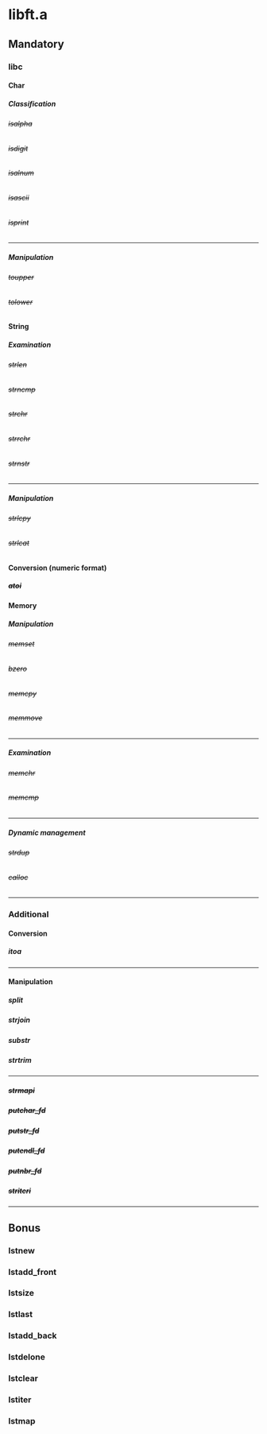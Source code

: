 # **libft.a**

## **Mandatory**
### **libc**

#### **Char**

##### Classification
###### ~~isalpha~~
###### ~~isdigit~~
###### ~~isalnum~~
###### ~~isascii~~
###### ~~isprint~~
---
##### Manipulation
###### ~~toupper~~
###### ~~tolower~~

#### **String**

##### Examination
###### ~~strlen~~
###### ~~strncmp~~
###### ~~strchr~~
###### ~~strrchr~~
###### ~~strnstr~~
---
##### Manipulation
###### ~~strlcpy~~
###### ~~strlcat~~

#### **Conversion (numeric format)**
##### ~~atoi~~

#### **Memory**

##### Manipulation
###### ~~memset~~
###### ~~bzero~~
###### ~~memcpy~~
###### ~~memmove~~
---
##### Examination
###### ~~memchr~~
###### ~~memcmp~~
---
##### Dynamic management
###### ~~strdup~~
###### ~~calloc~~
___

### **Additional**

#### **Conversion**
##### itoa
---
#### **Manipulation**
##### split
##### strjoin
##### substr
##### strtrim
---
####
##### ~~strmapi~~
##### ~~putchar_fd~~
##### ~~putstr_fd~~
##### ~~putendl_fd~~
##### ~~putnbr_fd~~
##### ~~striteri~~
___

## **Bonus**
### lstnew
### lstadd_front
### lstsize
### lstlast
### lstadd_back
### lstdelone
### lstclear
### lstiter
### lstmap
